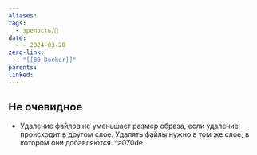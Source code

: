 ```yaml
---
aliases: 
tags:
  - зрелость/🌱
date:
  - - 2024-03-20
zero-link:
  - "[[00 Docker]]"
parents: 
linked:
---
```


## Не очевидное
- Удаление файлов не уменьшает размер образа, если удаление происходит в другом слое. Удалять файлы нужно в том же слое, в котором они добавляются. ^a070de
